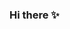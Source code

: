 ### Hi there ✨

<!--
**IsabelOlivaresR/IsabelOlivaresR** is a ✨ _special_ ✨ repository because its `README.md` (this file) appears on your GitHub profile.

- 😄 My name is Isabel Olivares.

- 💻 I was enrolled in a front-end development bootcamp and continue my training with katas, courses and small projects. 

- 🔧 I’m currently working on my GitHub repository, my porfolio and small projects.

- 📫 How to reach me:

 <a href="https://www.linkedin.com/in/isabelolivaresroldan/">LinkedIn</a>



